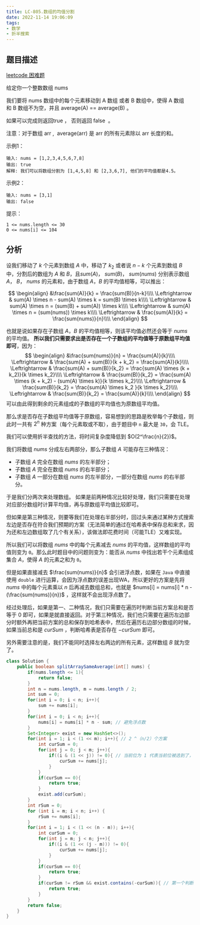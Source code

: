 ```yaml
---
title: LC-805.数组的均值分割
date: 2022-11-14 19:06:09
tags:
- 数学
- 折半搜索
---
```


## 题目描述
[leetcode 困难题](https://leetcode.cn/problems/split-array-with-same-average/)

给定你一个整数数组 nums

我们要将 nums 数组中的每个元素移动到 A 数组 或者 B 数组中，使得 A 数组和 B 数组不为空，并且 average(A) == average(B) 。

如果可以完成则返回true ， 否则返回 false  。

注意：对于数组 arr ,  average(arr) 是 arr 的所有元素除以 arr 长度的和。

示例1：
```
输入: nums = [1,2,3,4,5,6,7,8]
输出: true
解释: 我们可以将数组分割为 [1,4,5,8] 和 [2,3,6,7], 他们的平均值都是4.5。
```

示例2：
```
输入: nums = [3,1]
输出: false
```

提示：
```
1 <= nums.length <= 30
0 <= nums[i] <= 104
```

## 分析
设我们移动了 $k$ 个元素到数组 $A$ 中，移动了 $k_2$ 或者说 $n-k$ 个元素到数组 $B$ 中，分割后的数组为 $A$ 和 $B$，且${sum}(A)$， ${sum}(B)$， ${sum}(nums)$ 分别表示数组 $A$， $B$， $nums$ 的元素和，由于数组 $A$，$B$ 的平均值相等，可以推出：

$$
\begin{align}
&\frac{sum(A)}{k} = \frac{sum(B)}{n-k}\\\\
\Leftrightarrow & sum(A) \times n - sum(A) \times k = sum(B) \times k\\\\
\Leftrightarrow & sum(A) \times n = (sum(B) + sum(A)) \times k\\\\
\Leftrightarrow & sum(A) \times n = (sum(nums)) \times k\\\\
\Leftrightarrow & \frac{sum(A)}{k} = \frac{sum(nums)}{n}\\\\
\end{align}
$$

也就是说如果存在子数组 $A$，$B$ 的平均值相等，则该平均值必然还会等于 $nums$ 的平均值。
**所以我们只需要求出是否存在一个子数组的平均值等于原数组平均值即可**，因为：
$$
\begin{align}
&\frac{sum(nums)}{n} = \frac{sum(A)}{k}\\\\
\Leftrightarrow & \frac{sum(A) + sum(B)}{k + k_2} = \frac{sum(A)}{k}\\\\
\Leftrightarrow & \frac{sum(A) + sum(B)}{k_2} = \frac{sum(A) \times (k + k_2)}{k \times k_2}\\\\
\Leftrightarrow & \frac{sum(B)}{k_2} = \frac{sum(A) \times (k + k_2) - (sum(A) \times k)}{k \times k_2}\\\\
\Leftrightarrow & \frac{sum(B)}{k_2} = \frac{sum(A) \times k_2 }{k \times k_2}\\\\
\Leftrightarrow & \frac{sum(B)}{k_2} = \frac{sum(A)}{k}\\\\
\end{align}
$$
可以由此得到剩余的元素组成的子数组的平均值也为原数组平均值。

那么求是否存在子数组平均值等于原数组，容易想到的思路是枚举每个子数组，则此时一共有 $2^n$ 种方案（每个元素取或不取），由于题目中 `n` 最大是 `30`，会 TLE。

我们可以使用折半查找的方法，将时间复杂度降低到 $O(2^\frac{n}{2})$。

我们将数组 $nums$ 分成左右两部分，那么子数组 $A$ 可能存在三种情况：

- 子数组 $A$ 完全在数组 $nums$ 的左半部分；
- 子数组 $A$ 完全在数组 $nums$ 的右半部分；
- 子数组 $A$ 一部分在数组 $nums$ 的左半部分，一部分在数组 $nums$ 的右半部分。

于是我们分两次来处理数组。
如果是前两种情况比较好处理，我们只需要在处理对应部分数组时计算平均值，再与原数组平均值比较即可。

但如果是第三种情况，则要等我们在处理右半部分时，回过头来通过某种方式搜索左边是否存在符合我们预期的方案（无法简单的通过在哈希表中保存总和来求，因为还和左边数组取了几个有关系），该做法即花费时间（可能TLE）又难实现。

所以我们可以将数组 ${nums}$ 中的每个元素减去 $nums$ 的平均值，这样数组的平均值则变为 `0`。那么此时题目中的问题则变为：能否从 $nums$ 中找出若干个元素组成集合 $A$，使得 $A$ 的元素之和为 `0`。

但是如果直接减去 $\frac{sum(nums)}{n}$ 会引进浮点数，如果在 `Java` 中直接使用 `double` 进行运算，会因为浮点数的误差出现WA，所以更好的方案是先将 $nums$ 中的每个元素乘以 $n$ 后再减去数组总和，也就是 $nums[i] = nums[i] * n - (\frac{sum(nums)}{n})$ ，这样就不会出现浮点数了。

经过处理后，如果是第一、二种情况，我们只需要在遍历时判断当前方案总和是否等于 $0$ 即可，如果是就直接返回。对于第三种情况，我们也只需要在遍历左边部分时额外再把当前方案的总和保存到哈希表中，然后在遍历右边部分数组的时候，如果当前总和是 $curSum$ ，判断哈希表是否存在 $-curSum$ 即可。

另外需要注意的是，我们不能同时选择左右两边的所有元素，这样数组 $B$ 就为空了。

```Java
class Solution {
    public boolean splitArraySameAverage(int[] nums) {
        if(nums.length <= 1){
            return false;
        }
        int n = nums.length, m = nums.length / 2;
        int sum = 0;
        for(int i = 0; i < n; i++){
            sum += nums[i];
        }
        for(int i = 0; i < n; i++){
            nums[i] = nums[i] * n - sum; // 避免浮点数
        }
        Set<Integer> exist = new HashSet<>();
        for(int i = 1; i < (1 << m); i++){ // 2 ^（n/2）个方案
            int curSum = 0;
            for(int j = 0; j < m; j++){
                if((i & (1 << j)) != 0){ // 当前位为 1 代表当前位被选到了，例如 011 代表该轮只选择第一个和第二个元素
                    curSum += nums[j];
                }
            }
            if(curSum == 0){
                return true;
            }
            exist.add(curSum);
        }
        int rSum = 0;
        for (int i = m; i < n; i++) {
            rSum += nums[i];
        }
        for(int i = 1; i < (1 << (n - m)); i++){
            int curSum = 0;
            for(int j = m; j < n; j++){
                if((i & (1 << (j - m))) != 0){
                    curSum += nums[j];
                }
            }
            if(curSum == 0){
                return true;
            }
            if(curSum != rSum && exist.contains(-curSum)){ // 第一个判断是因为不能同时选择左右两边的所有元素
                return true;
            }
        }
        return false;
    }
}
```